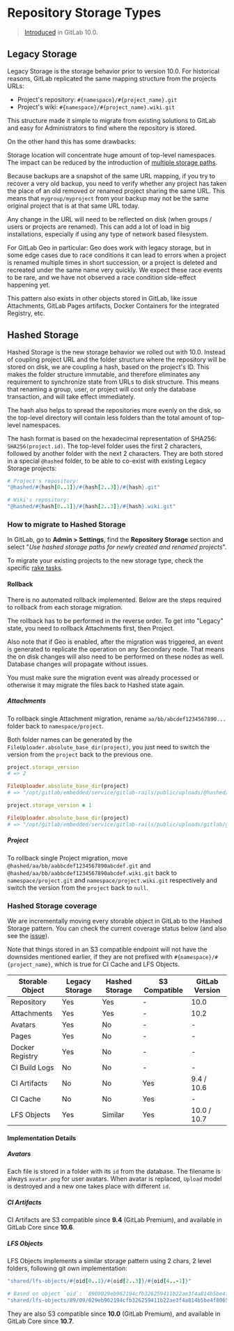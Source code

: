 # Repository Storage Types

> [Introduced][ce-28283] in GitLab 10.0.

## Legacy Storage

Legacy Storage is the storage behavior prior to version 10.0. For historical
reasons, GitLab replicated the same mapping structure from the projects URLs:

- Project's repository: `#{namespace}/#{project_name}.git`
- Project's wiki: `#{namespace}/#{project_name}.wiki.git`

This structure made it simple to migrate from existing solutions to GitLab and
easy for Administrators to find where the repository is stored.

On the other hand this has some drawbacks:

Storage location will concentrate huge amount of top-level namespaces. The
impact can be reduced by the introduction of [multiple storage
paths][storage-paths].

Because backups are a snapshot of the same URL mapping, if you try to recover a
very old backup, you need to verify whether any project has taken the place of
an old removed or renamed project sharing the same URL. This means that
`mygroup/myproject` from your backup may not be the same original project that
is at that same URL today.

Any change in the URL will need to be reflected on disk (when groups / users or
projects are renamed). This can add a lot of load in big installations,
especially if using any type of network based filesystem.

For GitLab Geo in particular: Geo does work with legacy storage, but in some
edge cases due to race conditions it can lead to errors when a project is
renamed multiple times in short succession, or a project is deleted and
recreated under the same name very quickly. We expect these race events to be
rare, and we have not observed a race condition side-effect happening yet.

This pattern also exists in other objects stored in GitLab, like issue
Attachments, GitLab Pages artifacts, Docker Containers for the integrated
Registry, etc.

## Hashed Storage


Hashed Storage is the new storage behavior we rolled out with 10.0. Instead
of coupling project URL and the folder structure where the repository will be
stored on disk, we are coupling a hash, based on the project's ID. This makes
the folder structure immutable, and therefore eliminates any requirement to
synchronize state from URLs to disk structure. This means that renaming a group,
user, or project will cost only the database transaction, and will take effect
immediately.

The hash also helps to spread the repositories more evenly on the disk, so the
top-level directory will contain less folders than the total amount of top-level
namespaces.

The hash format is based on the hexadecimal representation of SHA256:
`SHA256(project.id)`. The top-level folder uses the first 2 characters, followed
by another folder with the next 2 characters. They are both stored in a special
`@hashed` folder, to be able to co-exist with existing Legacy Storage projects:

```ruby
# Project's repository:
"@hashed/#{hash[0..1]}/#{hash[2..3]}/#{hash}.git"

# Wiki's repository:
"@hashed/#{hash[0..1]}/#{hash[2..3]}/#{hash}.wiki.git"
```

### How to migrate to Hashed Storage

In GitLab, go to **Admin > Settings**, find the **Repository Storage** section
and select "_Use hashed storage paths for newly created and renamed projects_".

To migrate your existing projects to the new storage type, check the specific
[rake tasks].

[ce-28283]: https://gitlab.com/gitlab-org/gitlab-ce/issues/28283
[rake tasks]: raketasks/storage.md#migrate-existing-projects-to-hashed-storage
[storage-paths]: repository_storage_types.md

#### Rollback

There is no automated rollback implemented. Below are the steps required to rollback
from each storage migration.

The rollback has to be performed in the reverse order. To get into "Legacy" state,
you need to rollback Attachments first, then Project.

Also note that if Geo is enabled, after the migration was triggered, an event is generated
to replicate the operation on any Secondary node. That means the on disk changes will also
need to be performed on these nodes as well. Database changes will propagate without issues.

You must make sure the migration event was already processed or otherwise it may migrate
the files back to Hashed state again.

##### Attachments

To rollback single Attachment migration, rename `aa/bb/abcdef1234567890...` folder back to `namespace/project`.

Both folder names can be generated by the `FileUploader.absolute_base_dir(project)`, you
just need to switch the version from the `project` back to the previous one.

```ruby
project.storage_version
# => 2

FileUploader.absolute_base_dir(project)
# => "/opt/gitlab/embedded/service/gitlab-rails/public/uploads/@hashed/d4/73/d4735e3a265e16eee03f59718b9b5d03019c07d8b6c51f90da3a666eec13ab35"

project.storage_version = 1

FileUploader.absolute_base_dir(project)
# => "/opt/gitlab/embedded/service/gitlab-rails/public/uploads/gitlab/gitlab-shell-renamed"
```

##### Project

To rollback single Project migration, move `@hashed/aa/bb/aabbcdef1234567890abcdef.git` and `@hashed/aa/bb/aabbcdef1234567890abcdef.wiki.git`
back to `namespace/project.git` and `namespace/project.wiki.git` respectively and switch the version from the `project` back to `null`.

### Hashed Storage coverage

We are incrementally moving every storable object in GitLab to the Hashed
Storage pattern. You can check the current coverage status below (and also see
the [issue](https://gitlab.com/gitlab-com/infrastructure/issues/2821)).

Note that things stored in an S3 compatible endpoint will not have the downsides
mentioned earlier, if they are not prefixed with `#{namespace}/#{project_name}`,
which is true for CI Cache and LFS Objects.

| Storable Object | Legacy Storage | Hashed Storage | S3 Compatible | GitLab Version |
| --------------- | -------------- | -------------- | ------------- | -------------- |
| Repository      | Yes            | Yes            | -             | 10.0           |
| Attachments     | Yes            | Yes            | -             | 10.2           |
| Avatars         | Yes            | No             | -             | -              |
| Pages           | Yes            | No             | -             | -              |
| Docker Registry | Yes            | No             | -             | -              |
| CI Build Logs   | No             | No             | -             | -              |
| CI Artifacts    | No             | No             | Yes           | 9.4 / 10.6     |
| CI Cache        | No             | No             | Yes           | -              |
| LFS Objects     | Yes            | Similar        | Yes           | 10.0 / 10.7    |

#### Implementation Details

##### Avatars

Each file is stored in a folder with its `id` from the database. The filename is always `avatar.png` for user avatars.
When avatar is replaced, `Upload` model is destroyed and a new one takes place with different `id`.

##### CI Artifacts

CI Artifacts are S3 compatible since **9.4** (GitLab Premium), and available in GitLab Core since **10.6**.

##### LFS Objects

LFS Objects implements a similar storage pattern using 2 chars, 2 level folders, following git own implementation:

```ruby
"shared/lfs-objects/#{oid[0..1}/#{oid[2..3]}/#{oid[4..-1]}"

# Based on object `oid`: `8909029eb962194cfb326259411b22ae3f4a814b5be4f80651735aeef9f3229c`, path will be:
"shared/lfs-objects/89/09/029eb962194cfb326259411b22ae3f4a814b5be4f80651735aeef9f3229c"
```

They are also S3 compatible since **10.0** (GitLab Premium), and available in GitLab Core since **10.7**.
